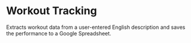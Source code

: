 # Workout Tracking

Extracts workout data from a user-entered English description and saves the 
performance to a Google Spreadsheet.